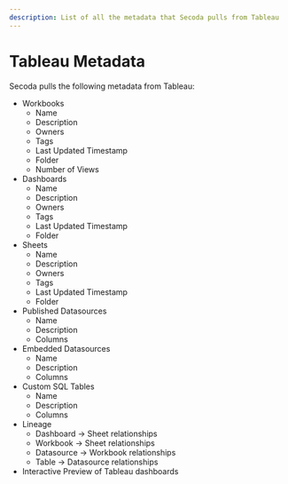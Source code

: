 ```yaml
---
description: List of all the metadata that Secoda pulls from Tableau
---
```


# Tableau Metadata

Secoda pulls the following metadata from Tableau:

* Workbooks
  * Name
  * Description
  * Owners
  * Tags
  * Last Updated Timestamp
  * Folder
  * Number of Views
* Dashboards
  * Name
  * Description
  * Owners
  * Tags
  * Last Updated Timestamp
  * Folder
* Sheets
  * Name
  * Description
  * Owners
  * Tags
  * Last Updated Timestamp
  * Folder
* Published Datasources
  * Name
  * Description
  * Columns
* Embedded Datasources
  * Name
  * Description
  * Columns
* Custom SQL Tables
  * Name
  * Description
  * Columns
* Lineage
  * Dashboard -> Sheet relationships
  * Workbook -> Sheet relationships
  * Datasource -> Workbook relationships
  * Table -> Datasource relationships
* Interactive Preview of Tableau dashboards
